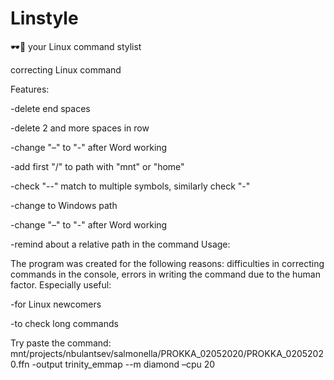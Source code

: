# Linstyle
🕶️🌈 your Linux command stylist

correcting Linux command

Features:

-delete end spaces

-delete 2 and more spaces in row

-change "–" to "-" after Word working

-add first "/" to path with "mnt" or "home"

-check "--" match to multiple symbols, similarly check "-"

-change to Windows path

-change "–" to "-" after Word working

-remind about a relative path in the command
Usage:

The program was created for the following reasons: difficulties in correcting commands in the console, errors in writing the command due to the human factor. Especially useful:

-for Linux newcomers

-to check long commands

Try paste the command: mnt/projects/nbulantsev/salmonella/PROKKA_02052020/PROKKA_02052020.ffn -output trinity_emmap --m diamond –cpu 20
